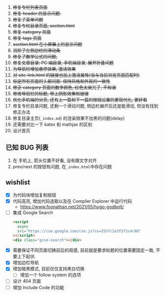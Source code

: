 1. ~~修复专栏列表页面~~
2. ~~修复 header 的显示问题.~~
3. ~~修复子菜单问题~~
4. ~~修复专栏目录页面, section.html~~
5. ~~修复 category 页面~~
6. ~~修复 tags 页面~~
7. ~~section.html 在小屏幕上的显示问题~~
8. ~~消除了左侧边栏的滑动条~~
9. ~~修复了数学公式的问题,~~
10. ~~修复文章目录: PC 端目录, 手机端目录, 展开折叠问题~~
11. ~~为导航栏增加悬停效果, 激活效果~~
12. ~~对 site-link.html 的链接也加上激活属性(当与当前浏览页面匹配时)~~
13. ~~标定所有页面的头部间距. 保持风格和外观的一致性~~
14. ~~修正 category 页面的数字颜色, 红色太突兀了, 不和谐~~
15. ~~修改导航栏的标题, 带上阴影效果和链接~~
16. ~~优化手机端的分页, 还有上一篇和下一篇的按钮设置的更现代化, 更好看~~
17. 修复专栏目录问题, 还剩一个滑动问题, 侧边栏展开后还是能滑动, 但没有找到修正办法
18. 修复目录主页(`_index.md`) 的渲染效果不加黑的问题(delay)
19. 还需要对比一下 katex 和 mathjax 的区别
20. 设计首页

## 已知 BUG 列表

1. 在 手机上, 箭头位置不好看, 没有跟文字对齐
2. prev/next 的按钮有问题, 在`_index.html`中存在问题

## wishlist

- [x] 为代码块增加复制按钮
- [x] 代码高亮, 增加代码选取以及在 Compiler Explorer 中运行代码
  - https://www.foonathan.net/2021/05/hugo-godbolt/
- [ ] 集成 Google Search
  ```html
  <script
    async
    src="https://cse.google.com/cse.js?cx=2557c2a3f2f1c4c98"
  ></script>
  <div class="gcse-search"></div>
  ```
- [x] 需要保证不同页面切换前后的观感, 目前就是要求标题的位置需要固定一致, 不要上下起伏.
- [x] 增加边栏导航
- [x] 增加暗黑模式, 目前仅仅支持黑白切换
  - [ ] 增加一个 follow system 的选项
- [ ] 设计 404 页面
- [ ] 增加 Include Code 的功能
